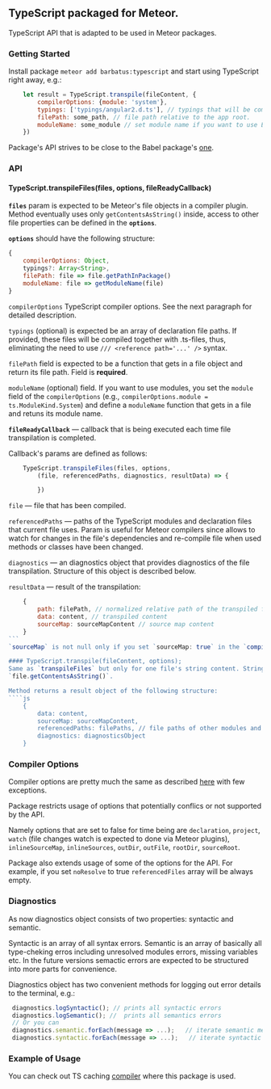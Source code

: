 ## TypeScript packaged for Meteor.
TypeScript API that is adapted to be used in Meteor packages.

### Getting Started
Install package `meteor add barbatus:typescript` and start using TypeScript right away, e.g.:
````js
    let result = TypeScript.transpile(fileContent, {
        compilerOptions: {module: 'system'},
        typings: ['typings/angular2.d.ts'], // typings that will be compiled together with the given content.
        filePath: some_path, // file path relative to the app root.
        moduleName: some_module // set module name if you want to use ES6 modules.
    })
````
Package's API strives to be close to the Babel package's [one](https://atmospherejs.com/meteor/babel-compiler).

### API
#### TypeScript.transpileFiles(files, options, fileReadyCallback)
**`files`** param is expected to be Meteor's file objects in a compiler plugin.
Method eventually uses only `getContentsAsString()` inside,
access to other file properties can be defined in the **`options`**.

**`options`** should have the following structure:
````js
{
    compilerOptions: Object,
    typings?: Array<String>,
    filePath: file => file.getPathInPackage()
    moduleName: file => getModuleName(file)
}
````
`compilerOptions` TypeScript compiler options. See the next paragraph for detailed description.

`typings` (optional) is expected be an array of declaration file paths. If provided, these files will be compiled together with .ts-files, thus,
eliminating the need to use `/// <reference path='...' />` syntax.

`filePath` field is expected to be a function that gets in a file object and return its file path.
Field is **required**.

`moduleName` (optional) field. If you want to use modules, you set the `module` field of the `compilerOptions` (e.g., `compilerOptions.module = ts.ModuleKind.System`) and define a `moduleName` function that gets in a file and retuns its module name.

**`fileReadyCallback`** — callback that is being executed each time file transpilation is completed.

Callback's params are defined as follows:
````js
    TypeScript.transpileFiles(files, options,
        (file, referencedPaths, diagnostics, resultData) => {

        })
````

`file` — file that has been compiled.

`referencedPaths` — paths of the TypeScript modules and declaration files that current file uses.
Param is useful for Meteor compilers since allows to watch for changes in the file's dependencies and re-compile file when used methods or classes have been changed.

`diagnostics` — an diagnostics object that provides diagnostics of the file transpilation.
Structure of this object is described below.

`resultData` — result of the transpilation:
````js
    {
        path: filePath, // normalized relative path of the transpiled file (no ./, ../ and \ inside)
        data: content, // transpiled content
        sourceMap: sourceMapContent // source map content
    }
```
`sourceMap` is not null only if you set `sourceMap: true` in the `compilerOptions`.

#### TypeScript.transpile(fileContent, options);
Same as `transpileFiles` but only for one file's string content. String content can be taken by file API's method
`file.getContentsAsString()`.

Method returns a result object of the following structure:
````js
    {
        data: content,
        sourceMap: sourceMapContent,
        referencedPaths: filePaths, // file paths of other modules and declaration files
        diagnostics: diagnosticsObject
    }
````

### Compiler Options
Compiler options are pretty much the same as described [here](https://github.com/Microsoft/TypeScript/wiki/Compiler-Options) with few exceptions.

Package restricts usage of options that potentially conflics or not supported by the API.

Namely options that are set to false for time being are `declaration`, `project`, `watch` (file changes watch is expected to done via Meteor plugins), `inlineSourceMap`, `inlineSources`, `outDir`, `outFile`, `rootDir`, `sourceRoot`.

Package also extends usage of some of the options for the API. For example, if you set ``noResolve`` to true `referencedFiles` array will be always empty.

### Diagnostics
As now diagnostics object consists of two properties: syntactic and semantic.

Syntactic is an array of all syntax errors. Semantic is an array of basically all type-cheking erros including unresolved modules errors, missing variables etc.
In the future versions semactic errors are expected to be structured into more parts for convenience.

Diagnostics object has two convenient methods for logging out error details to the terminal, e.g.:
````js
 diagnostics.logSyntactic(); // prints all syntactic errors
 diagnostics.logSemantic(); //  prints all semantics errors
 // Or you can
 diagnostics.semantic.forEach(message => ...);   // iterate semantic messages
 diagnostics.syntactic.forEach(message => ...);   // iterate syntactic messages
````

### Example of Usage
You can check out TS caching [compiler](https://github.com/barbatus/angular2/blob/master/packages/ts-compilers/compilers/ts_caching_compiler.js) where this package is used.

